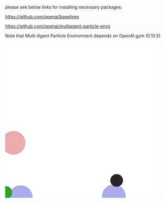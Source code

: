 

please see below links for installing necessary packages:

https://github.com/openai/baselines

https://github.com/openai/multiagent-particle-envs

Note that Multi-Agent Particle Environment depends on OpenAI gym (0.10.5)


![](video/simple_adversary.gif)
